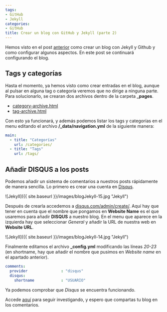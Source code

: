 ```yaml
---
tags:
- GitHub
- Jekyll
categories:
- GitHub
title: Crear un blog con GitHub y Jekyll (parte 2)
---
```


Hemos visto en el post [anterior](http://www.josemanuelvazquez.es/github/Crear-Blog-Github-Jekyll/) como crear un blog con Jekyll y Github y como configurar algunos aspectos. En este post se continuará configurando el blog.

## Tags y categorías

Hasta el momento, ya hemos visto como crear entradas en el blog, aunque al pulsar en alguna tag o categoría veremos que no dirige a ninguna parte. Para solucionarlo, se crearan dos archivos dentro de la carpeta **_pages**.

* [category-archive.html](https://github.com/mmistakes/minimal-mistakes/blob/gh-pages/_pages/category-archive.html)
* [tag-archive.html](https://github.com/mmistakes/minimal-mistakes/blob/gh-pages/_pages/tag-archive.html)

Con esto ya funcionará, y además podemos listar los tags y categorías en el menu editando el archivo **/_data/navigation.yml** de la siguiente manera:

```yml
main:
  - title: "Categorías"
    url: /categories/
  - title: "Tags"
    url: /tags/


```

## Añadir DISQUS a los posts

Podemos añadir un sistema de comentarios a nuestros posts rápidamente de manera sencilla. Lo primero es crear una cuenta en [Disqus](https://disqus.com/). 

![Jekyll]({{ site.baseurl }}/images/blogJekyll-15.jpg "Jekyll")

Después de crearla accedemos a [disqus.com/admin/create/](https://disqus.com/admin/create/). Aquí hay que tener en cuenta que el nombre que pongamos en **Website Name** es el que usaremos para añadir **DISQUS** a nuestro blog. En el menu que aparece en la izquierda hay que seleccionar *General* y añadir la URL de nuestra web en **Website URL**. 

![Jekyll]({{ site.baseurl }}/images/blogJekyll-14.jpg "Jekyll")

Finalmente editamos el archivo **_config.yml** modificando las líneas *20-23* (en shortname, hay que añadir el nombre que pusimos en *Website name* en el apartado anterior).

```yml
comments:
  provider               : "disqus"
  disqus:
    shortname            : "USUARIO"
```

Ya podemos comprobar que *Disqus* se encuentra funcionando.

Accede [aquí](https://mmistakes.github.io/minimal-mistakes/docs/quick-start-guide/) para seguir investigando, y espero que compartas tu blog en los comentarios.
